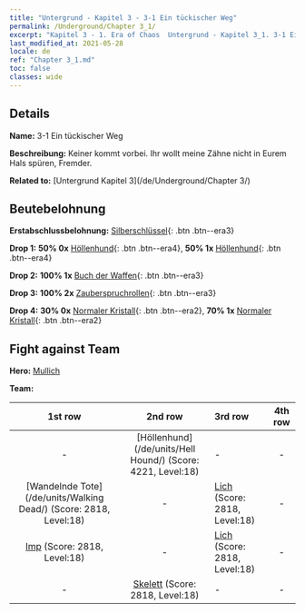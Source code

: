 ```yaml
---
title: "Untergrund - Kapitel 3 - 3-1 Ein tückischer Weg"
permalink: /Underground/Chapter 3_1/
excerpt: "Kapitel 3 - 1. Era of Chaos  Untergrund - Kapitel 3_1. 3-1 Ein tückischer Weg"
last_modified_at: 2021-05-28
locale: de
ref: "Chapter 3_1.md"
toc: false
classes: wide
---
```


## Details

 **Name:** 3-1 Ein tückischer Weg

 **Beschreibung:** Keiner kommt vorbei. Ihr wollt meine Zähne nicht in Eurem Hals spüren, Fremder.

 **Related to:** [Untergrund Kapitel 3](/de/Underground/Chapter 3/)

## Beutebelohnung

 **Erstabschlussbelohnung:** [Silberschlüssel](/ItemsDE/con_693/){: .btn .btn--era3}

 **Drop 1:** **50% 0x** [Höllenhund](/ItemsDE/unt_228/){: .btn .btn--era4}, **50% 1x** [Höllenhund](/ItemsDE/unt_228/){: .btn .btn--era4}

 **Drop 2:** **100% 1x** [Buch der Waffen](/ItemsDE/mat_18/){: .btn .btn--era3}

 **Drop 3:** **100% 2x** [Zauberspruchrollen](/ItemsDE/con_694/){: .btn .btn--era3}

 **Drop 4:** **30% 0x** [Normaler Kristall](/ItemsDE/mat_11/){: .btn .btn--era2}, **70% 1x** [Normaler Kristall](/ItemsDE/mat_11/){: .btn .btn--era2}


## Fight against Team
 **Hero:** [Mullich](/de/heroes/Mullich/)

 **Team:**


  | 1st row | 2nd row | 3rd row | 4th row |
  |:----:|:----:|:----|:----:|
  | - | [Höllenhund](/de/units/Hell Hound/) (Score: 4221, Level:18)  | - | - |
  | [Wandelnde Tote](/de/units/Walking Dead/) (Score: 2818, Level:18)  | - | [Lich](/de/units/Lich/) (Score: 2818, Level:18)  | - |
  | [Imp](/de/units/Imp/) (Score: 2818, Level:18)  | - | [Lich](/de/units/Lich/) (Score: 2818, Level:18)  | - |
  | - | [Skelett](/de/units/Skeleton/) (Score: 2818, Level:18)  | - | - |


